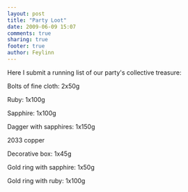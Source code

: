 ```yaml
---
layout: post
title: "Party Loot"
date: 2009-06-09 15:07
comments: true
sharing: true
footer: true
author: Feylinn
---
```

Here I submit a running list of our party's collective treasure:

Bolts of fine cloth: 2x50g

Ruby: 1x100g

Sapphire: 1x100g

Dagger with sapphires: 1x150g

2033 copper

Decorative box: 1x45g

Gold ring with sapphire: 1x50g

Gold ring with ruby: 1x100g